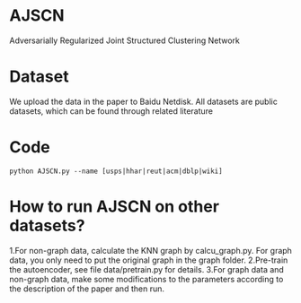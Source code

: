 # AJSCN
Adversarially Regularized Joint Structured Clustering Network


# Dataset
We upload the data in the paper to Baidu Netdisk.
All datasets are public datasets, which can be found through related literature


# Code
```
python AJSCN.py --name [usps|hhar|reut|acm|dblp|wiki]
```
# How to run AJSCN on other datasets?
1.For non-graph data, calculate the KNN graph by calcu_graph.py. For graph data, you only need to put the original graph in the graph folder.
2.Pre-train the autoencoder, see file data/pretrain.py for details.
3.For graph data and non-graph data, make some modifications to the parameters according to the description of the paper and then run.


